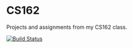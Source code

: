 CS162
=====

Projects and assignments from my CS162 class. 

[![Build Status](http://jenkins.sosnovske.com:8080/buildStatus/icon?job=cs162)](http://jenkins.sosnovske.com:8080/job/cs162/)
